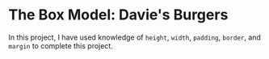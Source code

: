 
# The Box Model: Davie's Burgers

In this project, I have used knowledge of  `height`,  `width`,  `padding`,  `border`, and  `margin`  to complete this project.